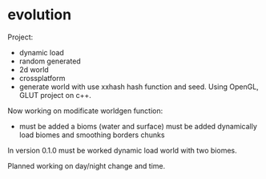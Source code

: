 # evolution
Project:
- dynamic load
- random generated
- 2d world
- crossplatform
- generate world with use xxhash hash function and seed.
Using OpenGL, GLUT project on c++.

Now working on modificate worldgen function:
- must be added a bioms (water and surface)
must be added dynamically load biomes and smoothing borders chunks

In version 0.1.0 must be worked dynamic load world with two biomes.

Planned working on day/night change and time.
